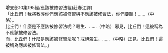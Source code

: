 增支部10集195經/應該被修習法經(莊春江譯)  
「比丘們！我將教導你們應該被修習與不應該被修習法，你們要聽！……（中略）。  
比丘們！什麼是不應該被修習法呢？殺生、……（中略）邪見，比丘們！這被稱為不應該被修習法。  
而，比丘們！什麼是應該被修習法呢？戒絕殺生、……（中略）正見，比丘們！這被稱為應該被修習法。」  
  
  
